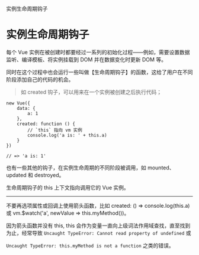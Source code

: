 实例生命周期钩子


# 实例生命周期钩子

每个 Vue 实例在被创建时都要经过一系列的初始化过程——例如，需要设置数据监听、编译模板、将实例挂载到 DOM 并在数据变化时更新 DOM 等。

同时在这个过程中也会运行一些叫做【生命周期钩子】的函数，这给了用户在不同阶段添加自己的代码的机会。

> 如 created 钩子，可以用来在一个实例被创建之后执行代码；

```
new Vue({
	data: {
		a: 1
	},
	created: function () {
		// `this` 指向 vm 实例
		console.log('a is: ' + this.a)
	}
})

// => 'a is: 1'
```

也有一些其他的钩子，在实例生命周期的不同阶段被调用，如 mounted、updated 和 destroyed。

生命周期钩子的  this 上下文指向调用它的 Vue 实例。


---

不要再选项属性或回调上使用箭头函数，比如 created: () => console.log(this.a) 或 vm.$watch('a', newValue => this.myMethod())。

因为箭头函数并没有 this, this 会作为变量一直向上级词法作用域查找，直至找到为止，经常导致 `Uncaught TypeError: Cannot read property of undefined` 或

`Uncaught TypeError: this.myMethod is not a function` 之类的错误。


